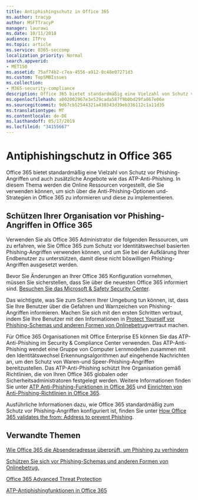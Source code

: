```yaml
---
title: Antiphishingschutz in Office 365
ms.author: tracyp
author: MSFTTracyP
manager: laurawi
ms.date: 10/11/2018
audience: ITPro
ms.topic: article
ms.service: O365-seccomp
localization_priority: Normal
search.appverid:
- MET150
ms.assetid: 75af74b2-c7ea-4556-a912-8c48e07271d3
ms.custom: TopSMBIssues
ms.collection:
- M365-security-compliance
description: Office 365 bietet standardmäßig eine Vielzahl von Schutz vor Phishing-Angriffen und auch zusätzliche Angebote wie das ATP-Anti-Phishing. In diesem Thema werden die Online Ressourcen vorgestellt, die Sie verwenden können, um sich über die Anti-Phishing-Optionen und-Strategien in Office 365 zu informieren und diese zu implementieren.
ms.openlocfilehash: a002002967e3e529cada587f9b0bd29fa867e06e
ms.sourcegitcommit: 9d67cb52544321a430343d39eb336112c1a11d35
ms.translationtype: MT
ms.contentlocale: de-DE
ms.lasthandoff: 05/17/2019
ms.locfileid: "34155667"
---
```

# <a name="anti-phishing-protection-in-office-365"></a>Antiphishingschutz in Office 365

Office 365 bietet standardmäßig eine Vielzahl von Schutz vor Phishing-Angriffen und auch zusätzliche Angebote wie das ATP-Anti-Phishing. In diesem Thema werden die Online Ressourcen vorgestellt, die Sie verwenden können, um sich über die Anti-Phishing-Optionen und-Strategien in Office 365 zu informieren und diese zu implementieren.
  
## <a name="protect-your-organization-against-phishing-attacks-in-office-365"></a>Schützen Ihrer Organisation vor Phishing-Angriffen in Office 365

Verwenden Sie als Office 365 Administrator die folgenden Ressourcen, um zu erfahren, wie Sie Office 365 zum Schutz vor Identitätswechsel basierten Phishing-Angriffen verwenden können, und um Sie bei der Aufklärung Ihrer Endbenutzer zu unterstützen, damit diese nicht böswilligen Phishing-Angriffen ausgesetzt werden.
  
Bevor Sie Änderungen an Ihrer Office 365 Konfiguration vornehmen, müssen Sie sicherstellen, dass Sie über die neuesten Office 365 informiert sind. [Besuchen Sie das Microsoft &amp; Safety Security Center](https://www.microsoft.com/security/default.aspx).
  
Das wichtigste, was Sie zum Sichern Ihrer Umgebung tun können, ist, dass Sie Ihre Benutzer über die Gefahren und Warnzeichen von Phishing-Angriffen informieren. Machen Sie sich mit den ersten Schritten vertraut, indem Sie Ihre Benutzer mit den Informationen in [Protect Yourself vor Phishing-Schemas und anderen Formen von Onlinebetrug](https://support.office.com/article/f84750b4-2f2c-46c3-89f6-e65f7f8c3546)vertraut machen.
  
Für Office 365 Organisationen mit Office Enterprise E5 können Sie das ATP-Anti-Phishing im Security &amp; Compliance Center verwenden. Das ATP-Anti-Phishing wendet eine Gruppe von Computer Lernmodellen zusammen mit den Identitätswechsel Erkennungsalgorithmen auf eingehende Nachrichten an, um den Schutz von Waren-und Speer-Phishing-Angriffen bereitzustellen. Das ATP-Anti-Phishing schützt Ihre Organisation gemäß Richtlinien, die von Ihren Office 365 globalen oder Sicherheitsadministratoren festgelegt werden. Weitere Informationen finden Sie unter [ATP Anti-Phishing-Funktionen in Office 365](atp-anti-phishing.md) und [Einrichten von Anti-Phishing-Richtlinien in Office 365](set-up-anti-phishing-policies.md).
  
Ausführliche Informationen dazu, wie Office 365 standardmäßig zum Schutz vor Phishing-Angriffen konfiguriert ist, finden Sie unter [How Office 365 validates the from: Address to prevent Phishing](how-office-365-validates-the-from-address.md).
  
## <a name="related-topics"></a>Verwandte Themen

[Wie Office 365 die Absenderadresse überprüft, um Phishing zu verhindern](how-office-365-validates-the-from-address.md)
  
[Schützen Sie sich vor Phishing-Schemas und anderen Formen von Onlinebetrug.](https://support.office.com/article/f84750b4-2f2c-46c3-89f6-e65f7f8c3546)
  
[Office 365 Advanced Threat Protection](office-365-atp.md)
  
[ATP-Antiphishingfunktionen in Office 365](atp-anti-phishing.md)
  

